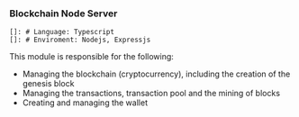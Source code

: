 ### Blockchain Node Server

    []: # Language: Typescript
    []: # Enviroment: Nodejs, Expressjs

This module is responsible for the following:

- Managing the blockchain (cryptocurrency),
  including the creation of the genesis block
- Managing the transactions, transaction pool and the mining of blocks
- Creating and managing the wallet